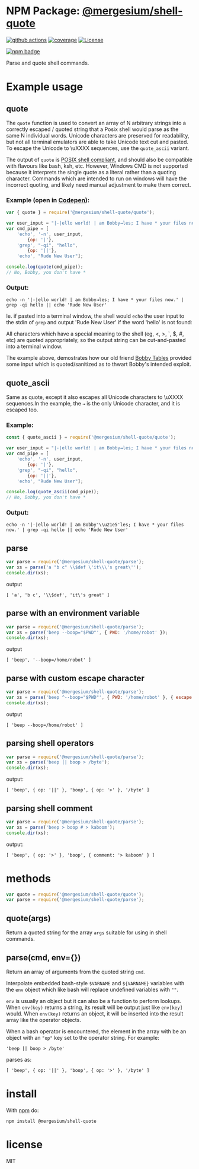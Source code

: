 # NPM Package: [@mergesium/shell-quote]([package-url])

[![github actions][actions-image]][actions-url]
[![coverage][codecov-image]][codecov-url]
[![License][license-image]][license-url]

[![npm badge][npm-badge-png]][package-url]

Parse and quote shell commands.

# Example usage

## quote
The `quote` function is used to convert an array of N arbitrary strings into a correctly escaped / quoted string that a Posix shell would parse as the same N individual words. Unicode characters are preserved for readability, but not all terminal emulators are able to take Unicode text cut and pasted. To escape the Unicode to \uXXXX sequences, use the `quote_ascii` variant.

The output of `quote` is [POSIX shell compliant](https://pubs.opengroup.org/onlinepubs/9699919799/utilities/V3_chap02.html), and should also be compatible with flavours like bash, ksh, etc. However, Windows CMD is not supported because it interprets the single quote as a literal rather than a quoting character. Commands which are intended to run on windows will have the incorrect quoting, and likely need manual adjustment to make them correct.
### Example (open in [Codepen](https://codepen.io/drok-the-scripter/pen/WNPxjaE?editors=0011)):
``` js
var { quote } = require('@mergesium/shell-quote/quote');

var user_input = "|-|ello world! | am Bobby⇥les; I have * your files now.";
var cmd_pipe = [
    'echo', '-n', user_input,
        {op: '|'},
    'grep', "-qi", "hello",
        {op: '||'},
    'echo', "Rude New User"];

console.log(quote(cmd_pipe));
// No, Bobby, you don't have *
```

### Output:

```
echo -n '|-|ello world! | am Bobby⇥les; I have * your files now.' | grep -qi hello || echo 'Rude New User'
```
Ie. if pasted into a terminal window, the shell would `echo` the user input to the stdin of `grep` and output 'Rude New User' if the word 'hello' is not found:

All characters which have a special meaning to the shell (eg, <, >, `, $, #, etc) are quoted appropriately, so the output string can be cut-and-pasted into a terminal window.

The example above, demostrates how our old friend [Bobby Tables](https://xkcd.com/327/) provided some input which is quoted/sanitized as to thwart Bobby's intended exploit.
## quote_ascii
Same as quote, except it also escapes all Unicode characters to \uXXXX sequences.In the example, the `⇥` is the only Unicode character, and it is escaped too.

### Example:
``` js
const { quote_ascii } = require('@mergesium/shell-quote/quote');

var user_input = "|-|ello world! | am Bobby⇥les; I have * your files now.";
var cmd_pipe = [
    'echo', '-n', user_input,
        {op: '|'},
    'grep', "-qi", "hello",
        {op: '||'},
    'echo', "Rude New User"];

console.log(quote_ascii(cmd_pipe));
// No, Bobby, you don't have *
```

### Output:

```
echo -n '|-|ello world! | am Bobby'\\u21e5'les; I have * your files now.' | grep -qi hello || echo 'Rude New User'
```
## parse

``` js
var parse = require('@mergesium/shell-quote/parse');
var xs = parse('a "b c" \\$def \'it\\\'s great\'');
console.dir(xs);
```

output

```
[ 'a', 'b c', '\\$def', 'it\'s great' ]
```

## parse with an environment variable

``` js
var parse = require('@mergesium/shell-quote/parse');
var xs = parse('beep --boop="$PWD"', { PWD: '/home/robot' });
console.dir(xs);
```

output

```
[ 'beep', '--boop=/home/robot' ]
```

## parse with custom escape character

``` js
var parse = require('@mergesium/shell-quote/parse');
var xs = parse('beep ^--boop="$PWD"', { PWD: '/home/robot' }, { escape: '^' });
console.dir(xs);
```

output

```
[ 'beep --boop=/home/robot' ]
```

## parsing shell operators

``` js
var parse = require('@mergesium/shell-quote/parse');
var xs = parse('beep || boop > /byte');
console.dir(xs);
```

output:

```
[ 'beep', { op: '||' }, 'boop', { op: '>' }, '/byte' ]
```

## parsing shell comment

``` js
var parse = require('@mergesium/shell-quote/parse');
var xs = parse('beep > boop # > kaboom');
console.dir(xs);
```

output:

```
[ 'beep', { op: '>' }, 'boop', { comment: '> kaboom' } ]
```

# methods

``` js
var quote = require('@mergesium/shell-quote/quote');
var parse = require('@mergesium/shell-quote/parse');
```

## quote(args)

Return a quoted string for the array `args` suitable for using in shell
commands.

## parse(cmd, env={})

Return an array of arguments from the quoted string `cmd`.

Interpolate embedded bash-style `$VARNAME` and `${VARNAME}` variables with
the `env` object which like bash will replace undefined variables with `""`.

`env` is usually an object but it can also be a function to perform lookups.
When `env(key)` returns a string, its result will be output just like `env[key]`
would. When `env(key)` returns an object, it will be inserted into the result
array like the operator objects.

When a bash operator is encountered, the element in the array with be an object
with an `"op"` key set to the operator string. For example:

```
'beep || boop > /byte'
```

parses as:

```
[ 'beep', { op: '||' }, 'boop', { op: '>' }, '/byte' ]
```

# install

With [npm](http://npmjs.org) do:

```
npm install @mergesium/shell-quote
```

# license

MIT

[package-url]: https://npmjs.org/package/@mergesium/shell-quote
[npm-badge-png]: https://nodei.co/npm/@mergesium/shell-quote.png?downloads=true&stars=true
[license-image]: https://img.shields.io/badge/License-MIT-yellow.svg
[license-url]: LICENSE
[codecov-image]: https://codecov.io/github/Mergesium/node-shell-quote/graph/badge.svg
[codecov-url]: https://codecov.io/github/Mergesium/node-shell-quote
[actions-image]: https://github.com/Mergesium/node-shell-quote/actions/workflows/nodejs.yml/badge.svg?branch=main
[actions-url]: https://github.com/Mergesium/node-shell-quote/actions/workflows/nodejs.yml?query=branch%3Amain

